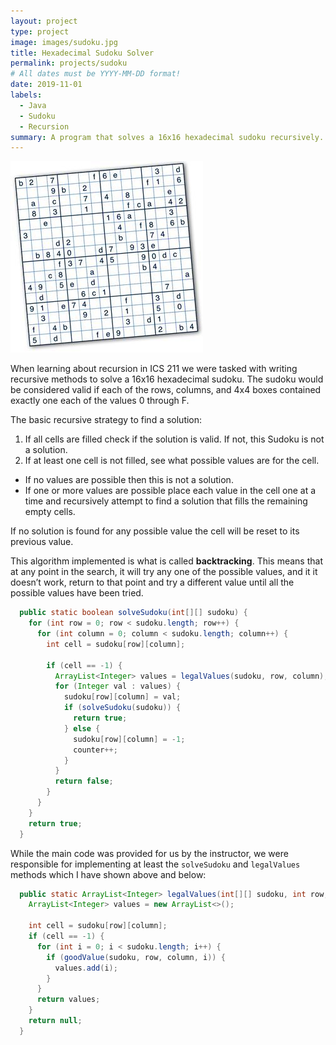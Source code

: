 ```yaml
---
layout: project
type: project
image: images/sudoku.jpg
title: Hexadecimal Sudoku Solver
permalink: projects/sudoku
# All dates must be YYYY-MM-DD format!
date: 2019-11-01
labels:
  - Java
  - Sudoku
  - Recursion
summary: A program that solves a 16x16 hexadecimal sudoku recursively.
---
```


<img class="ui medium right floated rounded image" src="../images/sudoku.jpg">

When learning about recursion in ICS 211 we were tasked with writing recursive methods to solve a 16x16 hexadecimal sudoku. The sudoku would be considered valid if each of the rows, columns, and 4x4 boxes contained exactly one each of the values 0 through F. 

The basic recursive strategy to find a solution:

1. If all cells are filled check if the solution is valid. If not, this Sudoku is not a solution.
2. If at least one cell is not filled, see what possible values are for the cell.

- If no values are possible then this is not a solution.
- If one or more values are possible place each value in the cell one at a time and recursively attempt to find a solution that fills the remaining empty cells.

If no solution is found for any possible value the cell will be reset to its previous value. 

This algorithm implemented is what is called **backtracking**. This means that at any point in the search, it will try any one of the possible values, and it it doesn’t work, return to that point and try a different value until all the possible values have been tried.

```java
  public static boolean solveSudoku(int[][] sudoku) {
    for (int row = 0; row < sudoku.length; row++) {
      for (int column = 0; column < sudoku.length; column++) {
        int cell = sudoku[row][column];

        if (cell == -1) {
          ArrayList<Integer> values = legalValues(sudoku, row, column);
          for (Integer val : values) {
            sudoku[row][column] = val;
            if (solveSudoku(sudoku)) {
              return true;
            } else {
              sudoku[row][column] = -1;
              counter++;
            }
          }
          return false;
        }
      }
    }
    return true;
  }
```

While the main code was provided for us by the instructor, we were responsible for implementing at least the `solveSudoku` and `legalValues` methods which I have shown above and below:

```java
  public static ArrayList<Integer> legalValues(int[][] sudoku, int row, int column) {
    ArrayList<Integer> values = new ArrayList<>();

    int cell = sudoku[row][column];
    if (cell == -1) {
      for (int i = 0; i < sudoku.length; i++) {
        if (goodValue(sudoku, row, column, i)) {
          values.add(i);
        }
      }
      return values;
    }
    return null;
  }
```

